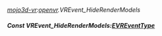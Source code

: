 _[mojo3d-vr](../../modules/mojo3d-vr/mojo3d-vr-module.md):[openvr](openvr:).VREvent\_HideRenderModels_
##### Const VREvent\_HideRenderModels:[EVREventType](../../modules/mojo3d-vr/openvr-evreventtype.md)
